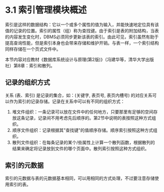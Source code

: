 # 3.1 索引管理模块概述
索引是这样的数据结构：它以一个或多个属性的值为输入，并能快速地定位具有该值的记录的位置。索引的属性（组）称为查找键。由于索引是表的附加结构，当表的内容发生变化时，DBMS必须同步更新该表的索引。由此可见，索引虽然有助于提高查询性能，但是索引本身也会带来存储和维护开销。与表一样，一个索引结构同样存储在一个页式文件中。

本节内容对应教材《数据库系统设计与原理(第2版)》（冯建华等，清华大学出版社）第8章：索引和散列。

## 记录的组织方式
关系 (表、索引) 是记录的集合，如：(关键字, 表页号, 表页内槽号) 的对应关系可以作为索引的记录存储。记录在关系中可以有不同的组织方式：
1. 堆文件组织：一条记录可以放在文件中的任何地方，只要那里有足够的空间存放这条记录，记录间不用考虑先后顺序的。第2节中说明的表按照这种方式组织。
2. 顺序文件组织：记录根据其"查找键"的值顺序存储。顺序索引按照这种方式组织。
3. 散列文件组织：在每条记录的某个/些属性上计算一个散列函数，根据散列的结果来确定将记录放到文件的哪个页面中。散列索引按照这种方式组织。

## 索引的元数据
索引的元数据与表的元数据基本相同，可以用相同的方式处理，不过要注意存储使用索引的表。

